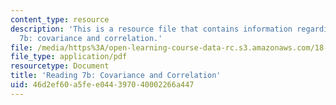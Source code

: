 ```yaml
---
content_type: resource
description: 'This is a resource file that contains information regarding reading
  7b: covariance and correlation.'
file: /media/https%3A/open-learning-course-data-rc.s3.amazonaws.com/18-05-introduction-to-probability-and-statistics-spring-2014/46d2ef60a5fee044397040002266a447_MIT18_05S14_Reading7b.pdf
file_type: application/pdf
resourcetype: Document
title: 'Reading 7b: Covariance and Correlation'
uid: 46d2ef60-a5fe-e044-3970-40002266a447
---
```


